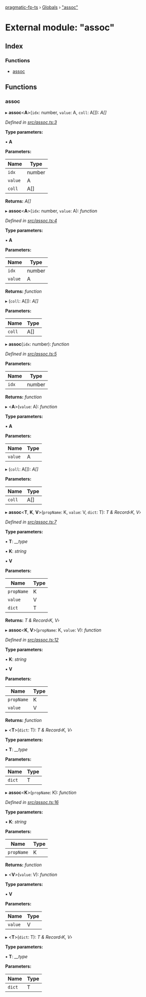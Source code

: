 [pragmatic-fp-ts](../README.md) › [Globals](../globals.md) › ["assoc"](_assoc_.md)

# External module: "assoc"

## Index

### Functions

* [assoc](_assoc_.md#assoc)

## Functions

###  assoc

▸ **assoc**<**A**>(`idx`: number, `value`: A, `coll`: A[]): *A[]*

*Defined in [src/assoc.ts:3](https://github.com/hermann-p/pragmatic-fp-ts/blob/1e5cfe0/src/assoc.ts#L3)*

**Type parameters:**

▪ **A**

**Parameters:**

Name | Type |
------ | ------ |
`idx` | number |
`value` | A |
`coll` | A[] |

**Returns:** *A[]*

▸ **assoc**<**A**>(`idx`: number, `value`: A): *function*

*Defined in [src/assoc.ts:4](https://github.com/hermann-p/pragmatic-fp-ts/blob/1e5cfe0/src/assoc.ts#L4)*

**Type parameters:**

▪ **A**

**Parameters:**

Name | Type |
------ | ------ |
`idx` | number |
`value` | A |

**Returns:** *function*

▸ (`coll`: A[]): *A[]*

**Parameters:**

Name | Type |
------ | ------ |
`coll` | A[] |

▸ **assoc**(`idx`: number): *function*

*Defined in [src/assoc.ts:5](https://github.com/hermann-p/pragmatic-fp-ts/blob/1e5cfe0/src/assoc.ts#L5)*

**Parameters:**

Name | Type |
------ | ------ |
`idx` | number |

**Returns:** *function*

▸ <**A**>(`value`: A): *function*

**Type parameters:**

▪ **A**

**Parameters:**

Name | Type |
------ | ------ |
`value` | A |

▸ (`coll`: A[]): *A[]*

**Parameters:**

Name | Type |
------ | ------ |
`coll` | A[] |

▸ **assoc**<**T**, **K**, **V**>(`propName`: K, `value`: V, `dict`: T): *T & Record‹K, V›*

*Defined in [src/assoc.ts:7](https://github.com/hermann-p/pragmatic-fp-ts/blob/1e5cfe0/src/assoc.ts#L7)*

**Type parameters:**

▪ **T**: *__type*

▪ **K**: *string*

▪ **V**

**Parameters:**

Name | Type |
------ | ------ |
`propName` | K |
`value` | V |
`dict` | T |

**Returns:** *T & Record‹K, V›*

▸ **assoc**<**K**, **V**>(`propName`: K, `value`: V): *function*

*Defined in [src/assoc.ts:12](https://github.com/hermann-p/pragmatic-fp-ts/blob/1e5cfe0/src/assoc.ts#L12)*

**Type parameters:**

▪ **K**: *string*

▪ **V**

**Parameters:**

Name | Type |
------ | ------ |
`propName` | K |
`value` | V |

**Returns:** *function*

▸ <**T**>(`dict`: T): *T & Record‹K, V›*

**Type parameters:**

▪ **T**: *__type*

**Parameters:**

Name | Type |
------ | ------ |
`dict` | T |

▸ **assoc**<**K**>(`propName`: K): *function*

*Defined in [src/assoc.ts:16](https://github.com/hermann-p/pragmatic-fp-ts/blob/1e5cfe0/src/assoc.ts#L16)*

**Type parameters:**

▪ **K**: *string*

**Parameters:**

Name | Type |
------ | ------ |
`propName` | K |

**Returns:** *function*

▸ <**V**>(`value`: V): *function*

**Type parameters:**

▪ **V**

**Parameters:**

Name | Type |
------ | ------ |
`value` | V |

▸ <**T**>(`dict`: T): *T & Record‹K, V›*

**Type parameters:**

▪ **T**: *__type*

**Parameters:**

Name | Type |
------ | ------ |
`dict` | T |
